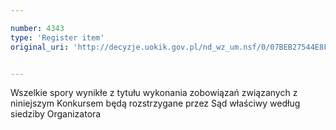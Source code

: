 ```yaml
---

number: 4343
type: 'Register item'
original_uri: 'http://decyzje.uokik.gov.pl/nd_wz_um.nsf/0/07BEB27544E8F33EC1257B2F00360316?OpenDocument'


---
```


Wszelkie spory wynikłe z tytułu wykonania zobowiązań związanych z niniejszym Konkursem będą rozstrzygane przez Sąd właściwy według siedziby Organizatora
